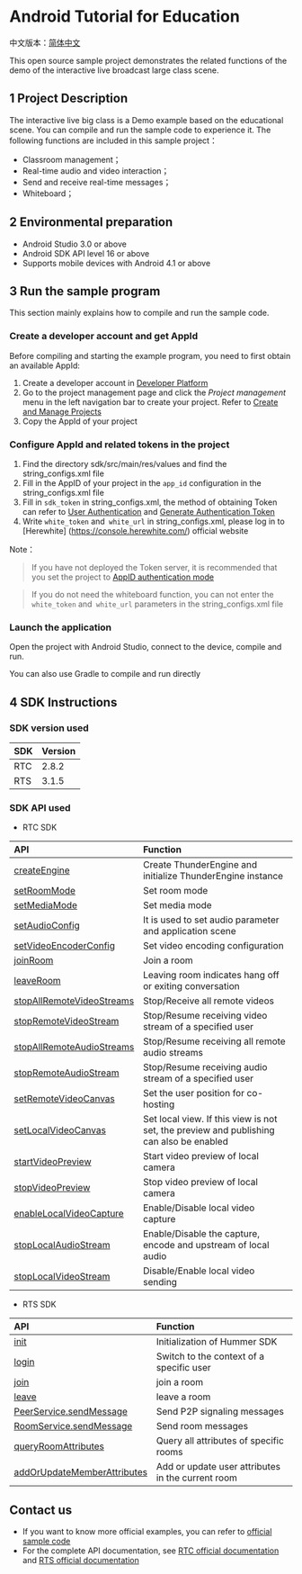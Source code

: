 # Android Tutorial for Education

中文版本：[简体中文](README.md)

This open source sample project demonstrates the related functions of the demo of the interactive live broadcast large class scene.

## 1 Project Description

The interactive live big class is a Demo example based on the educational scene. You can compile and run the sample code to experience it. The following functions are included in this sample project：

- Classroom management；
- Real-time audio and video interaction；
- Send and receive real-time messages；
- Whiteboard；

## 2 Environmental preparation

- Android Studio 3.0 or above
- Android SDK API level 16 or above
- Supports mobile devices with Android 4.1 or above

## 3 Run the sample program

This section mainly explains how to compile and run the sample code.

### Create a developer account and get AppId

Before compiling and starting the example program, you need to first obtain an available AppId:

1. Create a developer account in [Developer Platform](https://docs.aivacom.com/cloud/en/platform/console/registration_and_login/registration_and_login.html)
2. Go to the project management page and click the *Project management* menu in the left navigation bar to create your project. Refer to [Create and Manage Projects](https://docs.aivacom.com/cloud/en/platform/console/create_and_manage_projects/create_and_manage_projects.html)
3. Copy the AppId of your project

### Configure AppId and related tokens in the project

1. Find the directory sdk/src/main/res/values and find the string_configs.xml file
2. Fill in the AppID of your project in the `app_id` configuration in the string_configs.xml file
3. Fill in `sdk_token` in string_configs.xml, the method of obtaining Token can refer to [User Authentication](https://docs.aivacom.com/cloud/en/platform/other/user_auth.html) and [Generate Authentication Token ](https://docs.aivacom.com/cloud/en/product_category/rtc_service/rt_video_interaction/common_functions/generate_token/generate_token_java.html)
4. Write `white_token` and` white_url` in string_configs.xml, please log in to [Herewhite] (https://console.herewhite.com/) official website

Note：
> If you have not deployed the Token server, it is recommended that you set the project to [AppID authentication mode](https://docs.aivacom.com/cloud/en/platform/console/create_and_manage_projects/create_and_manage_projects.html)

> If you do not need the whiteboard function, you can not enter the `white_token` and` white_url` parameters in the string_configs.xml file

### Launch the application

Open the project with Android Studio, connect to the device, compile and run.

You can also use Gradle to compile and run directly

## 4 SDK Instructions

### SDK version used

| SDK | Version |
|:----|:----|
| RTC | 2.8.2 |
| RTS | 3.1.5 |

### SDK API used

- RTC SDK

| API | Function |
|:-------------|:---------|
|[createEngine](http://docs.aivacom.com/cloud/en/product_category/rtc_service/rt_video_interaction/api/Android/v2.8.0/function.html#thunderenginecreateengine)|Create ThunderEngine and initialize ThunderEngine instance|
|[setRoomMode](http://docs.aivacom.com/cloud/en/product_category/rtc_service/rt_video_interaction/api/Android/v2.8.0/function.html#thunderenginesetroommode)|Set room mode|
|[setMediaMode](http://docs.aivacom.com/cloud/en/product_category/rtc_service/rt_video_interaction/api/Android/v2.8.0/function.html#thunderenginesetmediamode)|Set media mode|
|[setAudioConfig](http://docs.aivacom.com/cloud/en/product_category/rtc_service/rt_video_interaction/api/Android/v2.8.0/function.html#thunderenginesetaudioconfig)|It is used to set audio parameter and application scene|
|[setVideoEncoderConfig](http://docs.aivacom.com/cloud/en/product_category/rtc_service/rt_video_interaction/api/Android/v2.8.0/function.html#thunderenginesetvideoencoderconfig)|Set video encoding configuration|
|[joinRoom](http://docs.aivacom.com/cloud/en/product_category/rtc_service/rt_video_interaction/api/Android/v2.8.0/function.html#thunderenginejoinroom)|Join a room|
|[leaveRoom](http://docs.aivacom.com/cloud/en/product_category/rtc_service/rt_video_interaction/api/Android/v2.8.0/function.html#thunderengineleaveroom)|Leaving room indicates hang off or exiting conversation|
|[stopAllRemoteVideoStreams](http://docs.aivacom.com/cloud/en/product_category/rtc_service/rt_video_interaction/api/Android/v2.8.0/function.html#thunderenginestopallremotevideostreams)|Stop/Receive all remote videos|
|[stopRemoteVideoStream](http://docs.aivacom.com/cloud/en/product_category/rtc_service/rt_video_interaction/api/Android/v2.8.0/function.html#thunderenginestopremotevideostream)|Stop/Resume receiving video stream of a specified user|
|[stopAllRemoteAudioStreams](http://docs.aivacom.com/cloud/en/product_category/rtc_service/rt_video_interaction/api/Android/v2.8.0/function.html#thunderenginestopallremoteaudiostreams)|Stop/Resume receiving all remote audio streams|
|[stopRemoteAudioStream](http://docs.aivacom.com/cloud/en/product_category/rtc_service/rt_video_interaction/api/Android/v2.8.0/function.html#thunderenginestopremoteaudiostream)|Stop/Resume receiving audio stream of a specified user|
|[setRemoteVideoCanvas](http://docs.aivacom.com/cloud/en/product_category/rtc_service/rt_video_interaction/api/Android/v2.8.0/function.html#thunderenginesetremotevideocanvas)|Set the user position for co-hosting|
|[setLocalVideoCanvas](http://docs.aivacom.com/cloud/en/product_category/rtc_service/rt_video_interaction/api/Android/v2.8.0/function.html#thunderenginesetlocalvideocanvas)|Set local view. If this view is not set, the preview and publishing can also be enabled|
|[startVideoPreview](http://docs.aivacom.com/cloud/en/product_category/rtc_service/rt_video_interaction/api/Android/v2.8.0/function.html#thunderenginestartvideopreview)|Start video preview of local camera|
|[stopVideoPreview](http://docs.aivacom.com/cloud/en/product_category/rtc_service/rt_video_interaction/api/Android/v2.8.0/function.html#thunderenginestopvideopreview)|Stop video preview of local camera|
|[enableLocalVideoCapture](http://docs.aivacom.com/cloud/en/product_category/rtc_service/rt_video_interaction/api/Android/v2.8.0/function.html#thunderengineenablelocalvideocapture)|Enable/Disable local video capture|
|[stopLocalAudioStream](http://docs.aivacom.com/cloud/en/product_category/rtc_service/rt_video_interaction/api/Android/v2.8.0/function.html#thunderenginestoplocalaudiostream)|Enable/Disable the capture, encode and upstream of local audio|
|[stopLocalVideoStream](http://docs.aivacom.com/cloud/en/product_category/rtc_service/rt_video_interaction/api/Android/v2.8.0/function.html#thunderenginestoplocalvideostream)|Disable/Enable local video sending|

- RTS SDK

| API | Function |
|:-------------|:---------|
|[init](http://docs.aivacom.com/cloud/en/product_category/rtm_service/instant_messaging/api/Android/v3.1.4/function.html#hmrinit)|Initialization of Hummer SDK|
|[login](http://docs.aivacom.com/cloud/en/product_category/rtm_service/instant_messaging/api/Android/v3.1.4/function.html#hmrlogin)|Switch to the context of a specific user|
|[join](http://docs.aivacom.com/cloud/en/product_category/rtm_service/instant_messaging/api/Android/v3.1.4/function.html#roomservicejoin)|join a room|
|[leave](http://docs.aivacom.com/cloud/en/product_category/rtm_service/instant_messaging/api/Android/v3.1.4/function.html#roomserviceleave)| leave a room|
|[PeerService.sendMessage](http://docs.aivacom.com/cloud/en/product_category/rtm_service/instant_messaging/api/Android/v3.1.4/function.html#peerservicesendmessage)|Send P2P signaling messages|
|[RoomService.sendMessage](http://docs.aivacom.com/cloud/en/product_category/rtm_service/instant_messaging/api/Android/v3.1.4/function.html#roomservicesendmessage)|Send room messages|
|[queryRoomAttributes](http://docs.aivacom.com/cloud/en/product_category/rtm_service/instant_messaging/api/Android/v3.1.4/function.html#roomservicequeryroomattributes)|Query all attributes of specific rooms|
|[addOrUpdateMemberAttributes](http://docs.aivacom.com/cloud/en/product_category/rtm_service/instant_messaging/api/Android/v3.1.4/function.html#roomserviceaddorupdatememberattributes)|Add or update user attributes in the current room|

## Contact us

- If you want to know more official examples, you can refer to [official sample code](https://github.com/Aivacom?tab=repositories)
- For the complete API documentation, see [RTC official documentation](https://docs.aivacom.com/cloud/en/product_category/rtc_service/rt_video_interaction/api/Android/v2.8.0/category.html) and [RTS official documentation](https://docs.aivacom.com/cloud/en/product_category/rtm_service/instant_messaging/api/Android/v3.1.4/category.html)
